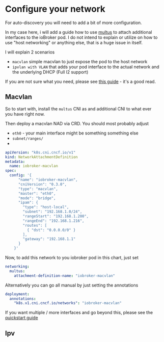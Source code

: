 # Configure your network

For auto-discovery you will need to add a bit of more configuration.

In my case here, i will add a guide how to use [multus](https://github.com/k8snetworkplumbingwg/multus-cni) to attach additional interfaces to the ioBroker pod.
I do not intend to explain or utilize on how to use "host networking" or anything else, that is a huge issue in itself.

I will explain 2 scenarios

- `macvlan` simple macvlan to just expose the pod to the host network
- `ipvlan with VLAN` that adds your pod interface to the actual network and the underlying DHCP (Full l2 support)

If you are not sure what you need, please see [this guide](https://devopstales.github.io/kubernetes/multus/) - it's a good read.

## Macvlan
So to start with, install the `multus` CNI as and additional CNI to what ever you have right now.

Then deploy a macvlan NAD via CRD. You should most probably adjust

- `eth0` - your main interface might be something something else
- `subnet/ranges/`
- 
```yaml
apiVersion: "k8s.cni.cncf.io/v1"
kind: NetworkAttachmentDefinition
metadata:
  name: iobroker-macvlan
spec:
  config: '{
      "name": "iobroker-macvlan",
      "cniVersion": "0.3.0",
      "type": "macvlan",
      "master": "eth0",
      "mode": "bridge",
      "ipam": {
        "type": "host-local",
        "subnet": "192.168.1.0/24",
        "rangeStart": "192.168.1.200",
        "rangeEnd": "192.168.1.216",
        "routes": [
          { "dst": "0.0.0.0/0" }
        ],
        "gateway": "192.168.1.1"
      }
    }'
```

Now, to add this network to you iobroker pod in this chart, just set

```yaml
networking:
  multus:
    attachment-definition-name: "iobroker-macvlan"
```

Alternatively you can go all manual by just setting the annotations

```yaml
deployment:
  annotations:
    "k8s.v1.cni.cncf.io/networks": "iobroker-macvlan"
```

If you want multiple / more interfaces and go beyond this, please see the [quickstart guide](https://github.com/k8snetworkplumbingwg/multus-cni/blob/master/docs/quickstart.md)


## Ipv
